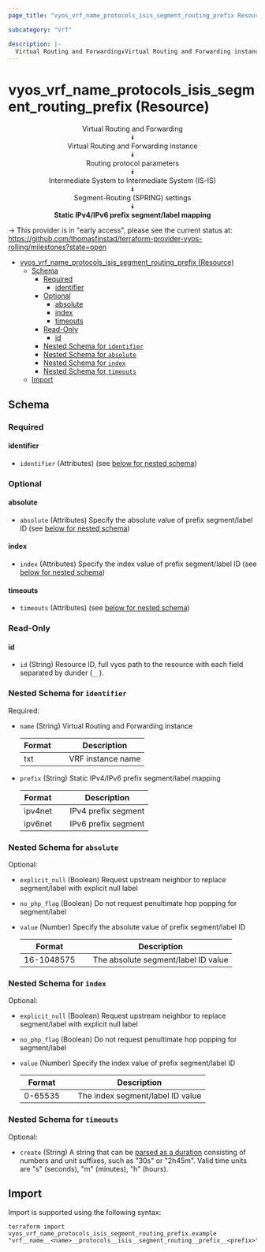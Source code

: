 ```yaml
---
page_title: "vyos_vrf_name_protocols_isis_segment_routing_prefix Resource - vyos"

subcategory: "Vrf"

description: |-
  Virtual Routing and Forwarding⯯Virtual Routing and Forwarding instance⯯Routing protocol parameters⯯Intermediate System to Intermediate System (IS-IS)⯯Segment-Routing (SPRING) settings⯯Static IPv4/IPv6 prefix segment/label mapping
---
```


# vyos_vrf_name_protocols_isis_segment_routing_prefix (Resource)
<center>

Virtual Routing and Forwarding  
⯯  
Virtual Routing and Forwarding instance  
⯯  
Routing protocol parameters  
⯯  
Intermediate System to Intermediate System (IS-IS)  
⯯  
Segment-Routing (SPRING) settings  
⯯  
**Static IPv4/IPv6 prefix segment/label mapping**


</center>

-> This provider is in "early access", please see the current status at: https://github.com/thomasfinstad/terraform-provider-vyos-rolling/milestones?state=open

<!--TOC-->

- [vyos_vrf_name_protocols_isis_segment_routing_prefix (Resource)](#vyos_vrf_name_protocols_isis_segment_routing_prefix-resource)
  - [Schema](#schema)
    - [Required](#required)
      - [identifier](#identifier)
    - [Optional](#optional)
      - [absolute](#absolute)
      - [index](#index)
      - [timeouts](#timeouts)
    - [Read-Only](#read-only)
      - [id](#id)
    - [Nested Schema for `identifier`](#nested-schema-for-identifier)
    - [Nested Schema for `absolute`](#nested-schema-for-absolute)
    - [Nested Schema for `index`](#nested-schema-for-index)
    - [Nested Schema for `timeouts`](#nested-schema-for-timeouts)
  - [Import](#import)

<!--TOC-->

<!-- schema generated by tfplugindocs -->
## Schema

### Required

#### identifier
- `identifier` (Attributes) (see [below for nested schema](#nestedatt--identifier))

### Optional

#### absolute
- `absolute` (Attributes) Specify the absolute value of prefix segment/label ID (see [below for nested schema](#nestedatt--absolute))
#### index
- `index` (Attributes) Specify the index value of prefix segment/label ID (see [below for nested schema](#nestedatt--index))
#### timeouts
- `timeouts` (Attributes) (see [below for nested schema](#nestedatt--timeouts))

### Read-Only

#### id
- `id` (String) Resource ID, full vyos path to the resource with each field separated by dunder (`__`).

<a id="nestedatt--identifier"></a>
### Nested Schema for `identifier`

Required:

- `name` (String) Virtual Routing and Forwarding instance

    |  Format  &emsp;|  Description        |
    |----------|---------------------|
    |  txt     &emsp;|  VRF instance name  |
- `prefix` (String) Static IPv4/IPv6 prefix segment/label mapping

    |  Format   &emsp;|  Description          |
    |-----------|-----------------------|
    |  ipv4net  &emsp;|  IPv4 prefix segment  |
    |  ipv6net  &emsp;|  IPv6 prefix segment  |


<a id="nestedatt--absolute"></a>
### Nested Schema for `absolute`

Optional:

- `explicit_null` (Boolean) Request upstream neighbor to replace segment/label with explicit null label
- `no_php_flag` (Boolean) Do not request penultimate hop popping for segment/label
- `value` (Number) Specify the absolute value of prefix segment/label ID

    |  Format      &emsp;|  Description                          |
    |--------------|---------------------------------------|
    |  16-1048575  &emsp;|  The absolute segment/label ID value  |


<a id="nestedatt--index"></a>
### Nested Schema for `index`

Optional:

- `explicit_null` (Boolean) Request upstream neighbor to replace segment/label with explicit null label
- `no_php_flag` (Boolean) Do not request penultimate hop popping for segment/label
- `value` (Number) Specify the index value of prefix segment/label ID

    |  Format   &emsp;|  Description                       |
    |-----------|------------------------------------|
    |  0-65535  &emsp;|  The index segment/label ID value  |


<a id="nestedatt--timeouts"></a>
### Nested Schema for `timeouts`

Optional:

- `create` (String) A string that can be [parsed as a duration](https://pkg.go.dev/time#ParseDuration) consisting of numbers and unit suffixes, such as &#34;30s&#34; or &#34;2h45m&#34;. Valid time units are &#34;s&#34; (seconds), &#34;m&#34; (minutes), &#34;h&#34; (hours).

## Import

Import is supported using the following syntax:

```shell
terraform import vyos_vrf_name_protocols_isis_segment_routing_prefix.example "vrf__name__<name>__protocols__isis__segment_routing__prefix__<prefix>"
```
